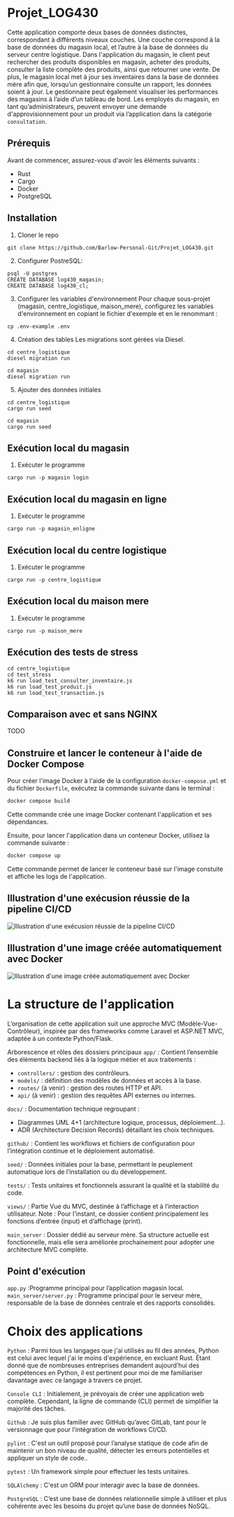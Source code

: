 # Projet_LOG430

Cette application comporte deux bases de données distinctes, correspondant à différents niveaux couches.
Une couche correspond à la base de données du magasin local, et l’autre à la base de données du serveur centre logistique. Dans l'application du magasin, le client peut rechercher des produits disponibles en magasin, acheter des produits, consulter la liste complète des produits, ainsi que retourner une vente. De plus, le magasin local met à jour ses inventaires dans la base de données mère afin que, lorsqu’un gestionnaire consulte un rapport, les données soient à jour. Le gestionnaire peut également visualiser les performances des magasins à l’aide d’un tableau de bord. Les employés du magasin, en tant qu’administrateurs, peuvent envoyer une demande d'approvisionnement pour un produit via l’application dans la catégorie `consultation`.


## Prérequis
Avant de commencer, assurez-vous d'avoir les éléments suivants :
- Rust
- Cargo
- Docker
- PostgreSQL

## Installation
1. Cloner le repo
```
git clone https://github.com/Barlow-Personal-Git/Projet_LOG430.git
```
2. Configurer PostreSQL:
```
psql -U postgres
CREATE DATABASE log430_magasin;
CREATE DATABASE log430_cl;
```
3. Configurer les variables d'environnement
Pour chaque sous-projet (magasin, centre_logistique, maison_mere), configurez les variables d'environnement en copiant le fichier d'exemple et en le renommant :
```
cp .env-example .env
```

4. Création des tables
Les migrations sont gérées via Diesel.
```
cd centre_logistique
diesel migration run
```

```
cd magasin
diesel migration run
```

5. Ajouter des données initiales
```
cd centre_logistique
cargo run seed
```

```
cd magasin
cargo run seed
```

## Exécution local du magasin
1. Exécuter le programme
```
cargo run -p magasin login 
```

## Exécution local du magasin en ligne
1. Exécuter le programme
```
cargo run -p magasin_enligne
```

## Exécution local du centre logistique
1. Exécuter le programme
```
cargo run -p centre_logistique
```

## Exécution local du maison mere
1. Exécuter le programme
```
cargo run -p maison_mere
```

## Exécution des tests de stress
```
cd centre_logistique
cd test_stress
k6 run load_test_consulter_inventaire.js
k6 run load_test_produit.js
k6 run load_test_transaction.js
```

## Comparaison avec et sans NGINX
TODO


## Construire et lancer le conteneur à l'aide de Docker Compose

Pour créer l'image Docker à l'aide de la configuration `docker-compose.yml` et du fichier `Dockerfile`, exécutez la commande suivante dans le terminal : 

```bash
docker compose build
```
Cette commande crée une image Docker contenant l'application et ses dépendances.

Ensuite, pour lancer l'application dans un conteneur Docker, utilisez la commande suivante : 
```bash
docker compose up
```
Cette commande permet de lancer le conteneur basé sur l'image constuite et affiche les logs de l'application.


## Illustration d'une exécusion réussie de la pipeline CI/CD
![Illustration d'une exécusion réussie de la pipeline CI/CD](images/image-1.png)

## Illustration d'une image créée automatiquement avec Docker
![Illustration d'une image créée automatiquement avec Docker](images/image.png)

# La structure de l'application

L’organisation de cette application suit une approche MVC (Modèle-Vue-Contrôleur), inspirée par des frameworks comme Laravel et ASP.NET MVC, adaptée à un contexte Python/Flask.

Arborescence et rôles des dossiers principaux
`app/` : Contient l’ensemble des éléments backend liés à la logique métier et aux traitements :
- `controllers/` : gestion des contrôleurs.
- `models/` : définition des modèles de données et accès à la base.
- `routes/` (à venir) : gestion des routes HTTP et API.
- `api/` (à venir) : gestion des requêtes API externes ou internes.

`docs/` : Documentation technique regroupant :
- Diagrammes UML 4+1 (architecture logique, processus, déploiement…).
- ADR (Architecture Decision Records) détaillant les choix techniques.

`github/` : Contient les workflows et fichiers de configuration pour l’intégration continue et le déploiement automatisé.

`seed/` : Données initiales pour la base, permettant le peuplement automatique lors de l’installation ou du développement.

`tests/` : Tests unitaires et fonctionnels assurant la qualité et la stabilité du code.

`views/` : Partie Vue du MVC, destinée à l’affichage et à l’interaction utilisateur.
Note : Pour l’instant, ce dossier contient principalement les fonctions d’entrée (input) et d’affichage (print).

`main_server` : Dossier dédié au serveur mère. Sa structure actuelle est fonctionnelle, mais elle sera améliorée prochainement pour adopter une architecture MVC complète.

## Point d'exécution
`app.py` :Programme principal pour l’application magasin local.
`main_server/server.py` : Programme principal pour le serveur mère, responsable de la base de données centrale et des rapports consolidés.

# Choix des applications

`Python` : Parmi tous les langages que j'ai utilisés au fil des années, Python est celui avec lequel j'ai le moins d'expérience, en excluant Rust. Étant donné que de nombreuses entreprises demandent aujourd’hui des compétences en Python, il est pertinent pour moi de me familiariser davantage avec ce langage à travers ce projet.

`Console CLI` : Initialement, je prévoyais de créer une application web complète. Cependant, la ligne de commande (CLI) permet de simplifier la majorité des tâches.

`Github` : Je suis plus familier avec GitHub qu’avec GitLab, tant pour le versionnage que pour l’intégration de workflows CI/CD.

`pylint` : C'est un outil proposé pour l’analyse statique de code afin de maintenir un bon niveau de qualité, détecter les erreurs potentielles et appliquer un style de code..

`pytest` : Un framework simple pour effectuer les tests unitaires.

`SQLAlchemy` : C'est un ORM pour interagir avec la base de données.

`PostgreSQL` : C’est une base de données relationnelle simple à utiliser et plus cohérente avec les besoins du projet qu’une base de données NoSQL.


